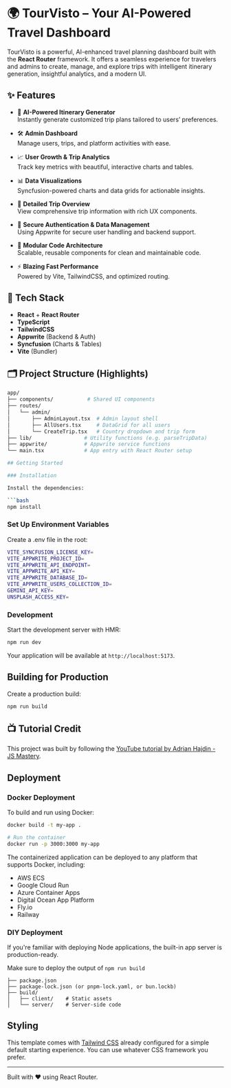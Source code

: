 # 🌍 TourVisto – Your AI-Powered Travel Dashboard

TourVisto is a powerful, AI-enhanced travel planning dashboard built with the **React Router** framework. It offers a seamless experience for travelers and admins to create, manage, and explore trips with intelligent itinerary generation, insightful analytics, and a modern UI.

## ✨ Features

- 🧠 **AI-Powered Itinerary Generator**  
  Instantly generate customized trip plans tailored to users’ preferences.

- 🛠 **Admin Dashboard**  
  Manage users, trips, and platform activities with ease.

- 📈 **User Growth & Trip Analytics**  
  Track key metrics with beautiful, interactive charts and tables.

- 📊 **Data Visualizations**  
  Syncfusion-powered charts and data grids for actionable insights.

- 📅 **Detailed Trip Overview**  
  View comprehensive trip information with rich UX components.

- 🔐 **Secure Authentication & Data Management**  
  Using Appwrite for secure user handling and backend support.

- 🧱 **Modular Code Architecture**  
  Scalable, reusable components for clean and maintainable code.

- ⚡ **Blazing Fast Performance**  
  Powered by Vite, TailwindCSS, and optimized routing.

## 🔧 Tech Stack

- **React** + **React Router**
- **TypeScript**
- **TailwindCSS**
- **Appwrite** (Backend & Auth)
- **Syncfusion** (Charts & Tables)
- **Vite** (Bundler)

## 🗂️ Project Structure (Highlights)

```bash
app/
├── components/           # Shared UI components
├── routes/
│   └── admin/
│       ├── AdminLayout.tsx  # Admin layout shell
│       ├── AllUsers.tsx     # DataGrid for all users
│       └── CreateTrip.tsx   # Country dropdown and trip form
├── lib/                 # Utility functions (e.g. parseTripData)
├── appwrite/            # Appwrite service functions
└── main.tsx             # App entry with React Router setup

## Getting Started

### Installation

Install the dependencies:

```bash
npm install
```

### Set Up Environment Variables
Create a .env file in the root:

```bash
VITE_SYNCFUSION_LICENSE_KEY=
VITE_APPWRITE_PROJECT_ID=
VITE_APPWRITE_API_ENDPOINT=
VITE_APPWRITE_API_KEY=
VITE_APPWRITE_DATABASE_ID=
VITE_APPWRITE_USERS_COLLECTION_ID=
GEMINI_API_KEY=
UNSPLASH_ACCESS_KEY=
```

### Development

Start the development server with HMR:

```bash
npm run dev
```

Your application will be available at `http://localhost:5173`.

## Building for Production

Create a production build:

```bash
npm run build
```

## 📺 Tutorial Credit

This project was built by following the [YouTube tutorial by Adrian Hajdin - JS Mastery](https://www.youtube.com/watch?v=xZ1ba-RLrjo).

## Deployment

### Docker Deployment

To build and run using Docker:

```bash
docker build -t my-app .

# Run the container
docker run -p 3000:3000 my-app
```

The containerized application can be deployed to any platform that supports Docker, including:

- AWS ECS
- Google Cloud Run
- Azure Container Apps
- Digital Ocean App Platform
- Fly.io
- Railway

### DIY Deployment

If you're familiar with deploying Node applications, the built-in app server is production-ready.

Make sure to deploy the output of `npm run build`

```
├── package.json
├── package-lock.json (or pnpm-lock.yaml, or bun.lockb)
├── build/
│   ├── client/    # Static assets
│   └── server/    # Server-side code
```

## Styling

This template comes with [Tailwind CSS](https://tailwindcss.com/) already configured for a simple default starting experience. You can use whatever CSS framework you prefer.

---

Built with ❤️ using React Router.
